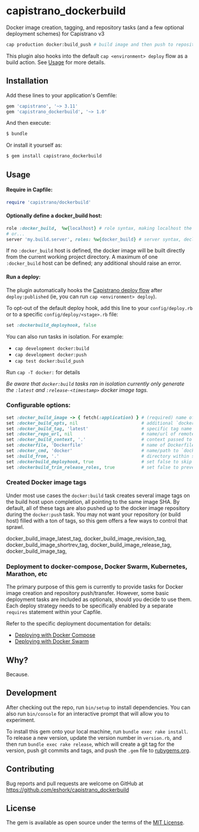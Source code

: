 # capistrano_dockerbuild

Docker image creation, tagging, and repository tasks (and a few optional deployment schemes) for Capistrano v3

```sh
cap production docker:build_push # build image and then push to repository
```

This plugin also hooks into the default `cap <environment> deploy` flow as a build action. See [Usage](#usage) for more details.



## Installation

Add these lines to your application's Gemfile:

```ruby
gem 'capistrano', '~> 3.11'
gem 'capistrano_dockerbuild', '~> 1.0'
```

And then execute:

```sh
$ bundle
```

Or install it yourself as:

```sh
$ gem install capistrano_dockerbuild
```

## Usage

#### Require in Capfile:

```ruby
require 'capistrano/dockerbuild'
```

#### Optionally define a docker_build host:

```ruby
role :docker_build,  %w{localhost} # role syntax, making localhost the build agent
# or...
server 'my.build.server', roles: %w{docker_build} # server syntax, declaring a remote server
```

If no `:docker_build` host is defined, the docker image will be built directly from the current working project directory. A maximum of one `:docker_build` host can be defined; any additional should raise an error.

#### Run a deploy:

The plugin automatically hooks the [Capistrano deploy flow](https://capistranorb.com/documentation/getting-started/flow/) after `deploy:published` (ie, you can run `cap <environment> deploy`).

To opt-out of the default deploy hook, add this line to your `config/deploy.rb` or to a specific `config/deploy/<stage>.rb` file:

```ruby
set :dockerbuild_deployhook, false
```

You can also run tasks in isolation. For example:

- `cap development docker:build`
- `cap development docker:push`
- `cap test docker:build_push`

Run `cap -T docker:` for details

*Be aware that `docker:build` tasks ran in isolation currently only generate the `:latest` and `:release-<timestamp>` docker image tags.*

### Configurable options:

```ruby
set :docker_build_image -> { fetch(:application) } # (required) name of the image
set :docker_build_opts, nil                        # additional `docker build` args; default is none; (ex: '--pull --no-cache --force-rm')
set :docker_build_tag, 'latest'                    # specific tag name for this build; you can change this and 'latest' tag will still be applied
set :docker_repo_url, nil                          # name/url of remote docker image repository for push
set :docker_build_context, '.'                     # context passed to `docker build` (within :build_from)
set :dockerfile, 'Dockerfile'                      # name of Dockerfile to use for build
set :docker_cmd, 'docker'                          # name/path to `docker` command on build host
set :build_from, '.'                               # directory within source repo to run build from
set :dockerbuild_deployhook, true                  # set false to skip default deploy hook; default is true
set :dockerbuild_trim_release_roles, true          # set false to prevent no_release from being auto-added to all non docker_build servers
```

### Created Docker image tags
Under most use cases the `docker:build` task creates several image tags on the build host upon completion, all pointing to the same image SHA. By default, all of these tags are also pushed up to the docker image repository during the `docker:push` task. You may not want your repository (or build host) filled with a ton of tags, so this gem offers a few ways to control that sprawl.

  docker_build_image_latest_tag,
  docker_build_image_revision_tag,
  docker_build_image_shortrev_tag,
  docker_build_image_release_tag,
  docker_build_image_tag,

### Deployment to docker-compose, Docker Swarm, Kubernetes, Marathon, etc
The primary purpose of this gem is currently to provide tasks for Docker image creation and repository push/transfer. However, some basic deployment tasks are included as optionals, should you decide to use them. Each deploy strategy needs to be specifically enabled by a separate `requires` statement within your Capfile.

Refer to the specific deployment documentation for details:

- [Deploying with Docker Compose](README-deploy-compose.md)
- [Deploying with Docker Swarm](README-deploy-swarm.md)

## Why?

Because.

## Development

After checking out the repo, run `bin/setup` to install dependencies. You can also run `bin/console` for an interactive prompt that will allow you to experiment.

To install this gem onto your local machine, run `bundle exec rake install`. To release a new version, update the version number in `version.rb`, and then run `bundle exec rake release`, which will create a git tag for the version, push git commits and tags, and push the `.gem` file to [rubygems.org](https://rubygems.org).

## Contributing

Bug reports and pull requests are welcome on GitHub at https://github.com/eshork/capistrano_dockerbuild


## License

The gem is available as open source under the terms of the [MIT License](http://opensource.org/licenses/MIT).

